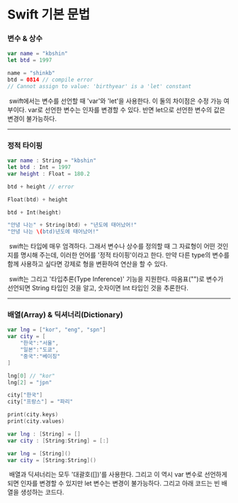 # Swift 기본 문법



### 변수 & 상수

```swift
var name = "kbshin"
let btd = 1997

name = "shinkb"
btd = 0814 // compile error
// Cannot assign to value: 'birthyear' is a 'let' constant
```

​	swift에서는 변수를 선언할 때 'var'와 'let'을 사용한다. 이 둘의 차이점은 수정 가능 여부이다. var로 선언한 변수는 인자를 변경할 수 있다. 반면 let으로 선언한 변수의 값은 변경이 불가능하다.



---



### 정적 타이핑

```swift
var name : String = "kbshin"
let btd : Int = 1997
var height : Float = 180.2

btd + height // error

Float(btd) + height

btd + Int(height)

"안녕 나는" + String(btd) + "년도에 태어났어!"
"안녕 나는 \(btd)년도에 태어났어!"
```

​	swift는 타입에 매우 엄격하다. 그래서 변수나 상수를 정의할 때 그 자료형이 어떤 것인지를 명시해 주는데, 이러한 언어를 '정적 타이핑'이라고 한다. 만약 다른 type의 변수를 함께 사용하고 싶다면 강제로 형을 변환하여 연산을 할 수 있다.

​	swift는 그리고 '타입추론(Type Inference)' 기능을 지원한다. 따옴표("")로 변수가 선언되면 String 타입인 것을 알고, 숫자이면 Int 타입인 것을 추론한다.



---



### 배열(Array) & 딕셔너리(Dictionary)

```swift
var lng = ["kor", "eng", "spn"]
var city = [
    "한국":"서울",
    "일본":"도쿄",
    "중국":"베이징"
]

lng[0] // "kor"
lng[2] = "jpn"

city["한국"]
city["프랑스"] = "파리"

print(city.keys)
print(city.values)

var lng : [String] = []
var city : [String:String] = [:]

var lng = [String]()
var city = [String:String]()
```

​	배열과 딕셔너리는 모두 '대괄호([])'를 사용한다. 그리고 이 역시 var 변수로 선언하게 되면 인자를 변경할 수 있지만 let 변수는 변경이 불가능하다. 그리고 아래 코드는 빈 배열을 생성하는 코드다.